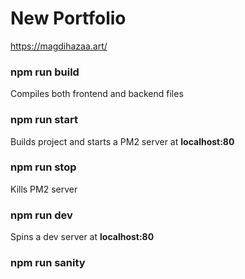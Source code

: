 # New Portfolio

https://magdihazaa.art/

### npm run build

Compiles both frontend and backend files

### npm run start

Builds project and starts a PM2 server at **localhost:80**

### npm run stop

Kills PM2 server

### npm run dev

Spins a dev server at **localhost:80**

### npm run sanity
